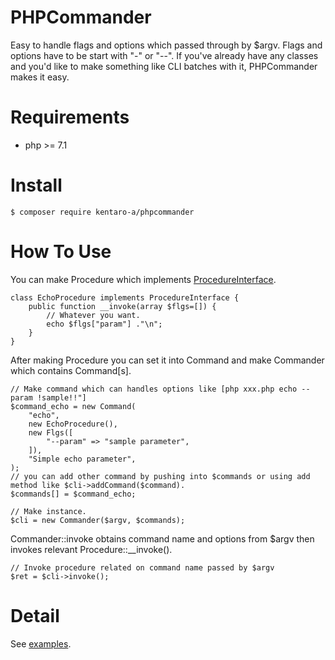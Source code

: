 # PHPCommander
Easy to handle flags and options which passed through by $argv.
Flags and options have to be start with "-" or "--".
If you've already have any classes and you'd like to make something like CLI batches with it, PHPCommander makes it easy.

# Requirements
- php >= 7.1

# Install
```
$ composer require kentaro-a/phpcommander
```

# How To Use
You can make Procedure which implements [ProcedureInterface](https://github.com/kentaro-a/PHPCommander/blob/master/src/ProcedureInterface.php).

```
class EchoProcedure implements ProcedureInterface {
	public function __invoke(array $flgs=[]) {
		// Whatever you want.
		echo $flgs["param"] ."\n";
	}
}
```


After making Procedure you can set it into Command and make Commander which contains Command[s].
```
// Make command which can handles options like [php xxx.php echo --param !sample!!"]
$command_echo = new Command(
	"echo",
	new EchoProcedure(),
	new Flgs([
		"--param" => "sample parameter",
	]),
	"Simple echo parameter",
);
// you can add other command by pushing into $commands or using add method like $cli->addCommand($command).
$commands[] = $command_echo;

// Make instance.
$cli = new Commander($argv, $commands);
```

Commander::invoke obtains command name and options from $argv then invokes relevant Procedure::__invoke().
```
// Invoke procedure related on command name passed by $argv
$ret = $cli->invoke();
```

# Detail
See [examples](https://github.com/kentaro-a/PHPCommander/tree/master/examples).
